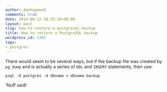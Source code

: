 ```yaml
---
author: danhaywood
comments: true
date: 2014-08-22 10:35:26+00:00
layout: post
slug: how-to-restore-a-postgresql-backup
title: How to restore a PostgreSQL backup
wordpress_id: 1303
tags:
- postgres
---
```


There would seem to be several ways, but if the backup file was created by `pg_dump` and is actually a series of `DDL` and `INSERT` statements, then use:

    psql -U postgres -d dbname < dbname.backup

'Nuff said!


